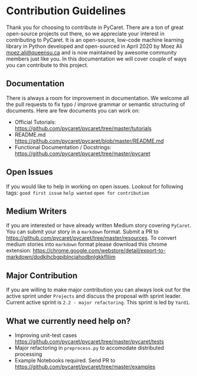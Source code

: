 # Contribution Guidelines

Thank you for choosing to contribute in PyCaret. There are a ton of great open-source projects out there, so we appreciate your interest in contributing to PyCaret. It is an open-source, low-code machine learning library in Python developed and open-sourced in April 2020 by Moez Ali <moez.ali@queensu.ca> and is now maintained by awesome community members just like you. In this documentation we will cover couple of ways you can contribute to this project.

## Documentation
There is always a room for improvement in documentation. We welcome all the pull requests to fix typo / improve grammar or semantic structuring of documents. Here are few documents you can work on:

- Official Tutorials: https://github.com/pycaret/pycaret/tree/master/tutorials
- README.md https://github.com/pycaret/pycaret/blob/master/README.md
- Functional Documentation / Docstrings: https://github.com/pycaret/pycaret/tree/master/pycaret

## Open Issues
If you would like to help in working on open issues. Lookout for following tags: `good first issue` `help wanted` `open for contribution`

## Medium Writers
If you are interested or have already written Medium story covering `PyCaret`. You can submit your story in a `markdown` format. Submit a PR to https://github.com/pycaret/pycaret/tree/master/resources. To convert medium stories into `markdown` format please download this chrome extension: https://chrome.google.com/webstore/detail/export-to-markdown/dodkihcbgpjblncjahodbnlgkkflliim

## Major Contribution
If you are willing to make major contribution you can always look out for the active sprint under `Projects` and discuss the proposal with sprint leader. Current active sprint is `2.2 - major refactoring`. This sprint is led by `Yard1`.

## What we currently need help on?
- Improving unit-test cases https://github.com/pycaret/pycaret/tree/master/pycaret/tests
- Major refactoring in `preprocess.py` to accomodate distributed processing
- Example Notebooks required. Send PR to https://github.com/pycaret/pycaret/tree/master/examples
